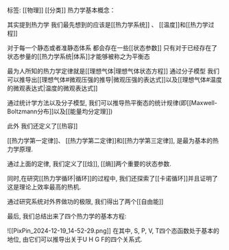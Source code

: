 标签: [[物理]] [[分类]]
热力学基本概念：

其实提到热力学 我们最先想到的应该是[[热力学系统]] 、 [[温度]]和[[热力学过程]]

对于每一个静态或者准静态体系 都会存在一些[[状态参数]]
只有对于已经存在了状态参量的[[热力学系统|体系]]才能够被称之为平衡态

最为人所知的热力学定律就是[[理想气体|理想气体状态方程]]
通过分子模型 我们可以推导出[[理想气体#微观压强的推导|微观压强的表达式]]以及[[理想气体#温度 的微观表达式|温度的微观表达式]]

通过统计学方法以及分子模型,  我们可以推导热平衡态的统计规律(即[[Maxwell-Boltzmann分布]]以及[[能量均分定理]])

此外 我们还定义了[[热容]]

[[热力学第一定律]]、 [[热力学第二定律]]和[[热力学第三定律]], 是最为基本的热力学原理. 

通过上面的定律, 我们定义了[[焓]], [[熵]]两个重要的状态参数. 

同时,在研究[[热力学循环|循环]]的过程中, 我们还探索了[[卡诺循环]]并且证明了这是理论上效率最高的热机. 

通过研究系统对外界做功的极限, 我们得出了两个[[自由能]]

最后, 我们总结出来了四个热力学的基本方程: 

![[PixPin_2024-12-19_14-52-29.png]]
在其中, S, P, V, T四个态函数处于基本的地位, 由它们可以推导出关于U H G F的四个关系式. 